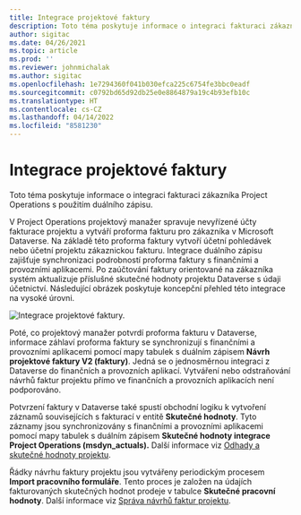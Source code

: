 ```yaml
---
title: Integrace projektové faktury
description: Toto téma poskytuje informace o integraci fakturaci zákazníka Project Operations s použitím duálního zápisu.
author: sigitac
ms.date: 04/26/2021
ms.topic: article
ms.prod: ''
ms.reviewer: johnmichalak
ms.author: sigitac
ms.openlocfilehash: 1e7294360f041b030efca225c6754fe3bbc0eadf
ms.sourcegitcommit: c0792bd65d92db25e0e8864879a19c4b93efb10c
ms.translationtype: HT
ms.contentlocale: cs-CZ
ms.lasthandoff: 04/14/2022
ms.locfileid: "8581230"
---
```

# <a name="project-invoice-integration"></a>Integrace projektové faktury

Toto téma poskytuje informace o integraci fakturaci zákazníka Project Operations s použitím duálního zápisu.

V Project Operations projektový manažer spravuje nevyřízené účty fakturace projektu a vytváří proforma fakturu pro zákazníka v Microsoft Dataverse. Na základě této proforma faktury vytvoří účetní pohledávek nebo účetní projektu zákaznickou fakturu. Integrace duálního zápisu zajišťuje synchronizaci podrobností proforma faktury s finančními a provozními aplikacemi. Po zaúčtování faktury orientované na zákazníka systém aktualizuje příslušné skutečné hodnoty projektu Dataverse s údaji účetnictví. Následující obrázek poskytuje koncepční přehled této integrace na vysoké úrovni.

   ![Integrace projektové faktury.](./media/DW5Invoicing.png)

Poté, co projektový manažer potvrdí proforma fakturu v Dataverse, informace záhlaví proforma faktury se synchronizují s finančními a provozními aplikacemi pomocí mapy tabulek s duálním zápisem **Návrh projektové faktury V2 (faktury)**. Jedná se o jednosměrnou integraci z Dataverse do finančních a provozních aplikací. Vytváření nebo odstraňování návrhů faktur projektu přímo ve finančních a provozních aplikacích není podporováno.

Potvrzení faktury v Dataverse také spustí obchodní logiku k vytvoření záznamů souvisejících s fakturací v entitě **Skutečné hodnoty**. Tyto záznamy jsou synchronizovány s finančními a provozními aplikacemi pomocí mapy tabulek s duálním zápisem **Skutečné hodnoty integrace Project Operations (msdyn\_actuals).** Další informace viz [Odhady a skutečné hodnoty projektu](resource-dual-write-estimates-actuals.md). 

Řádky návrhu faktury projektu jsou vytvářeny periodickým procesem **Import pracovního formuláře**. Tento proces je založen na údajích fakturovaných skutečných hodnot prodeje v tabulce **Skutečné pracovní hodnoty**. Další informace viz [Správa návrhů faktur projektu](../invoicing/format-update-project-invoice-proposals.md#create-project-invoice-proposals). 
